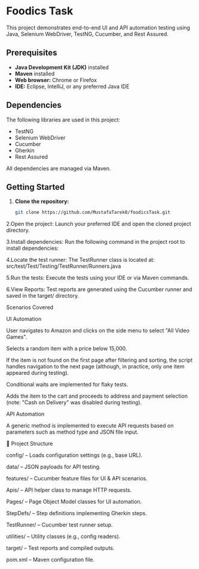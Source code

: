 # Foodics Task

This project demonstrates end-to-end UI and API automation testing using Java, Selenium WebDriver, TestNG, Cucumber, and Rest Assured.

## Prerequisites

- **Java Development Kit (JDK)** installed
- **Maven** installed
- **Web browser:** Chrome or Firefox
- **IDE:** Eclipse, IntelliJ, or any preferred Java IDE

## Dependencies

The following libraries are used in this project:

- TestNG
- Selenium WebDriver
- Cucumber
- Gherkin
- Rest Assured

All dependencies are managed via Maven.

## Getting Started

1. **Clone the repository:**
   ```bash
   git clone https://github.com/MustafaTarek0/foodicsTask.git

2.Open the project:
Launch your preferred IDE and open the cloned project directory.

3.Install dependencies:
Run the following command in the project root to install dependencies:

4.Locate the test runner:
The TestRunner class is located at:
src/test/Test/Testing/TestRunner/Runners.java

5.Run the tests:
Execute the tests using your IDE or via Maven commands.

6.View Reports:
Test reports are generated using the Cucumber runner and saved in the target/ directory.

Scenarios Covered

UI Automation

User navigates to Amazon and clicks on the side menu to select "All Video Games".

Selects a random item with a price below 15,000.

If the item is not found on the first page after filtering and sorting, the script handles navigation to the next page (although, in practice, only one item appeared during testing).

Conditional waits are implemented for flaky tests.

Adds the item to the cart and proceeds to address and payment selection (note: "Cash on Delivery" was disabled during testing).


API Automation

A generic method is implemented to execute API requests based on parameters such as method type and JSON file input.


📁 Project Structure 


config/ – Loads configuration settings (e.g., base URL).

data/ – JSON payloads for API testing.

features/ – Cucumber feature files for UI & API scenarios.

Apis/ – API helper class to manage HTTP requests.

Pages/ – Page Object Model classes for UI automation.

StepDefs/ – Step definitions implementing Gherkin steps.

TestRunner/ – Cucumber test runner setup.

utilities/ – Utility classes (e.g., config readers).

target/ – Test reports and compiled outputs.

pom.xml – Maven configuration file.

